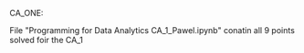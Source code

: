 
CA_ONE: 

File "Programming for Data Analytics CA_1_Pawel.ipynb" conatin all 9 points solved foir the CA_1
